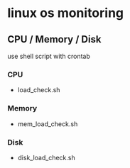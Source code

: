 # linux os monitoring
## CPU / Memory / Disk
use shell script with crontab

### CPU
- load_check.sh

### Memory
- mem_load_check.sh

### Disk
- disk_load_check.sh